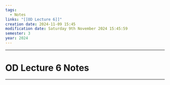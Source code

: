 ```yaml
---
tags:
  - Notes
links: "[[OD Lecture 6]]"
creation date: 2024-11-09 15:45
modification date: Saturday 9th November 2024 15:45:59
semester: 3
year: 2024
---
```



---
# OD Lecture 6 Notes

---



